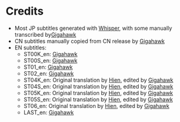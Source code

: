 # Credits

- Most JP subtitles generated with [Whisper](https://github.com/openai/whisper), with some manually transcribed by[Gigahawk](https://github.com/Gigahawk)
- CN subtitles manually copied from CN release by [Gigahawk](https://github.com/Gigahawk)
- EN subtitles:
    - ST00K_en: [Gigahawk](https://github.com/Gigahawk)
    - ST00S_en: [Gigahawk](https://github.com/Gigahawk)
    - ST01_en: [Gigahawk](https://github.com/Gigahawk)
    - ST02_en: [Gigahawk](https://github.com/Gigahawk)
    - ST04K_en: Original translation by [Hien](https://www.fiverr.com/hiens_), edited by [Gigahawk](https://github.com/Gigahawk)
    - ST04S_en: Original translation by [Hien](https://www.fiverr.com/hiens_), edited by [Gigahawk](https://github.com/Gigahawk)
    - ST05K_en: Original translation by [Hien](https://www.fiverr.com/hiens_), edited by [Gigahawk](https://github.com/Gigahawk)
    - ST05S_en: Original translation by [Hien](https://www.fiverr.com/hiens_), edited by [Gigahawk](https://github.com/Gigahawk)
    - ST06_en: Original translation by [Hien](https://www.fiverr.com/hiens_), edited by [Gigahawk](https://github.com/Gigahawk)
    - LAST_en: [Gigahawk](https://github.com/Gigahawk)
